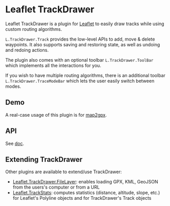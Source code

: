 # Leaflet TrackDrawer

Leaflet TrackDrawer is a plugin for [Leaflet](http://leafletjs.com/) to easily draw tracks while using custom routing algorithms.

`L.TrackDrawer.Track` provides the low-level APIs to add, move & delete waypoints. It also supports saving and restoring state, as well as undoing and redoing actions.

The plugin also comes with an optional toolbar `L.TrackDrawer.ToolBar` which implements all the interactions for you.

If you wish to have multiple routing algorithms, there is an additional toolbar `L.TrackDrawer.TraceModeBar` which lets the user easily switch between modes.

## Demo

A real-case usage of this plugin is for [map2gpx](http://map2gpx.eu/).

## API

See [doc](docs/modules/_leaflet_.trackdrawer.md).

## Extending TrackDrawer

Other plugins are available to extend/use TrackDrawer:

- [Leaflet.TrackDrawer.FileLayer](https://github.com/tmuguet/Leaflet.TrackDrawer.FileLayer): enables loading GPX, KML, GeoJSON from the users's computer or from a URL
- [Leaflet.TrackStats](https://github.com/tmuguet/Leaflet.TrackStats): computes statistics (distance, altitude, slope, etc.) for Leaflet's Polyline objects and for TrackDrawer's Track objects
